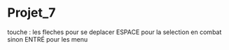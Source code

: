 # Projet_7

touche :
les fleches pour se deplacer
ESPACE pour la selection en combat sinon ENTRÉ pour les menu
